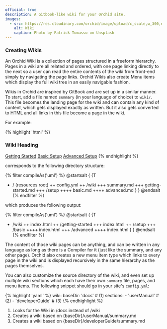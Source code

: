 ```yaml
---
official: true
description: A Gitbook-like wiki for your Orchid site. 
images:
  - src: https://res.cloudinary.com/orchid/image/upload/c_scale,w_300,e_blur:150/v1524973072/plugins/wiki.jpg
    alt: Wiki
    caption: Photo by Patrick Tomasso on Unsplash
---
```


### Creating Wikis

An Orchid Wiki is a collection of pages structured in a freeform hierarchy. Pages in a wiki are all related and ordered, 
with one page linking directly to the next so a user can read the entire contents of the wiki from front-end simply by 
navigating the page links. Orchid Wikis also create Menu items which display the full wiki tree in an easily navigable
fashion.

Wikis in Orchid are inspired by GitBook and are set up in a similar manner. To start, add a file named `summary` (in 
your language of choice) to `wiki/`. This file becomes the landing page for the wiki and can contain any kind of 
content, which gets displayed exactly as written. But it also gets converted to HTML and all links in this file become a 
page in the wiki. 

For example: 

{% highlight 'html' %}
### Wiki Heading

[Getting Started](getting-started.md)
[Basic Setup](setup/basic.md)
[Advanced Setup](setup/advanced.md)
{% endhighlight %}

corresponds to the following directory structure:

{% filter compileAs('uml') %}
@startsalt
{
{T
+ / (resources root)
++ config.yml
++ /wiki
+++ summary.md
+++ getting-started.md
+++ /setup
++++ basic.md
++++ advanced.md
}
}
@endsalt
{% endfilter %}


which produces the following output:

{% filter compileAs('uml') %}
@startsalt
{
{T
+ /wiki
++ index.html
++ /getting-started
+++ index.html
++ /setup
+++ /basic
++++ index.html
+++ /advanced
++++ index.html
}
}
@endsalt
{% endfilter %}

The content of those wiki pages can be anything, and can be written in any language as long as there is a Compiler for 
it (just like the summary, and any other page). Orchid also creates a new menu item type which links to every page in 
the wiki and is displayed recursively in the same hierarchy as the pages themselves. 

You can also customize the source directory of the wiki, and even set up multiple wiki sections which each have their 
own `summary` file, pages, and menu items. The following snippet should go in your site's `config.yml`:

{% highlight 'yaml' %}
wiki:
  baseDir: 'docs'  # (1) 
  sections:
    - 'userManual'  # (2)
    - 'developerGuide'  # (3)
{% endhighlight %}

1) Looks for the Wiki in /docs instead of /wiki
2) Creates a wiki based on {baseDir}/userManual/summary.md
3) Creates a wiki based on {baseDir}/developerGuide/summary.md